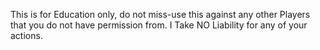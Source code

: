This is for Education only, do not miss-use this against any other Players that you do not have permission from.
I Take NO Liability for any of your actions.
